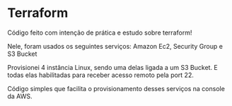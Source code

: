 # Terraform

Código feito com intenção de prática e estudo sobre terraform!

Nele, foram usados os seguintes serviços:
Amazon Ec2, Security Group e S3 Bucket

Provisionei 4 instância Linux, sendo uma delas ligada a um S3 Bucket. E todas elas habilitadas para receber acesso remoto pela port 22.

Código simples que facilita o provisionamento desses serviços na console da AWS.

